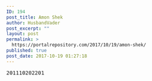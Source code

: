 ```yaml
---
ID: 194
post_title: Amon Shek
author: HusbandVader
post_excerpt: ""
layout: post
permalink: >
  https://portalrepository.com/2017/10/19/amon-shek/
published: true
post_date: 2017-10-19 01:27:18
---
```

<pre>201110202201</pre>
